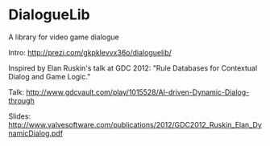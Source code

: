 DialogueLib
===========

A library for video game dialogue

Intro: http://prezi.com/gkpklevvx36o/dialoguelib/

Inspired by Elan Ruskin's talk at GDC 2012: "Rule Databases for Contextual Dialog and Game Logic."

Talk: http://www.gdcvault.com/play/1015528/AI-driven-Dynamic-Dialog-through

Slides: http://www.valvesoftware.com/publications/2012/GDC2012_Ruskin_Elan_DynamicDialog.pdf


